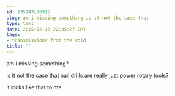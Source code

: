 ```yaml
---
id: 135143176919
slug: am-i-missing-something-is-it-not-the-case-that
type: text
date: 2015-12-13 22:35:27 GMT
tags:
- transmissions from the void
title: ''
---
```


am i missing something?

is it not the case that nail drills are really just power rotary tools?

it looks like that to me.